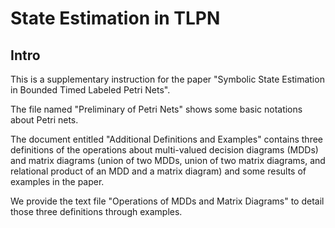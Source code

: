 # State Estimation in TLPN
Intro
----
This is a supplementary instruction for the paper "Symbolic State Estimation in Bounded Timed Labeled Petri Nets".

The file named "Preliminary of Petri Nets" shows some basic notations about Petri nets.

The document entitled "Additional Definitions and Examples" contains three definitions of the operations about multi-valued decision diagrams (MDDs) and matrix diagrams (union of two MDDs, union of two matrix diagrams, and relational product of an MDD and a matrix diagram) and some results of examples in the paper.

We provide the text file "Operations of MDDs and Matrix Diagrams" to detail those three definitions through examples.
